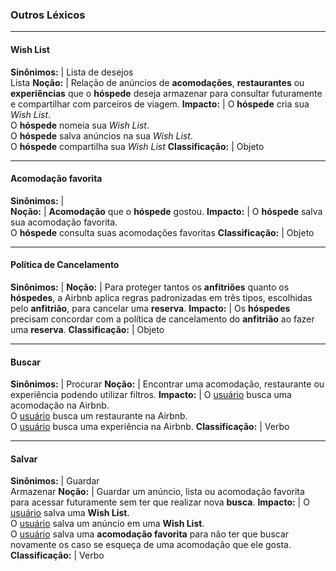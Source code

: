 ### Outros Léxicos

***
#### Wish List

**Sinônimos:** |  Lista de desejos<br>Lista
**Noção:** | Relação de anúncios de **acomodações**, **restaurantes** ou **experiências** que o **hóspede** deseja armazenar para consultar futuramente e compartilhar com parceiros de viagem.
**Impacto:** | O **hóspede** cria sua *Wish List*.<br>O **hóspede** nomeia sua *Wish List*.<br>O **hóspede** salva anúncios na sua *Wish List*.<br> O **hóspede** compartilha sua *Wish List*
**Classificação:** | Objeto

***

#### Acomodação favorita

**Sinônimos:** |  
**Noção:** | **Acomodação** que o **hóspede** gostou.
**Impacto:** | O **hóspede** salva sua acomodação favorita.<br>O **hóspede** consulta suas acomodações favoritas
**Classificação:** | Objeto

***

#### Política de Cancelamento

**Sinônimos:** |
**Noção:** | Para proteger tantos os **anfitriões** quanto os **hóspedes**, a Airbnb aplica regras padronizadas em três tipos, escolhidas pelo **anfitrião**, para cancelar uma **reserva**.
**Impacto:** | Os **hóspedes** precisam concordar com a política de cancelamento do **anfitrião** ao fazer uma **reserva**.
**Classificação:** | Objeto

***

#### Buscar

**Sinônimos:** | Procurar
**Noção:** | Encontrar uma acomodação, restaurante ou experiência podendo utilizar filtros.
**Impacto:** | O [usuário](lex_geral.md#USUARIO) busca uma acomodação na Airbnb.<br>O [usuário](lex_geral.md#USUARIO) busca um restaurante na Airbnb.<br>O [usuário](lex_geral.md#USUARIO) busca uma experiência na Airbnb.
**Classificação:** | Verbo

***

#### Salvar

**Sinônimos:** | Guardar<br>Armazenar
**Noção:** | Guardar um anúncio, lista ou acomodação favorita para acessar futuramente sem ter que realizar nova **busca**.
**Impacto:** | O [usuário](lex_geral.md#USUARIO) salva uma **Wish List**.<br>O [usuário](lex_geral.md#USUARIO) salva um anúncio em uma **Wish List**.<br>O [usuário](lex_geral.md#USUARIO) salva uma **acomodação favorita** para não ter que buscar novamente os caso se esqueça de uma acomodação que ele gosta.
**Classificação:** | Verbo
